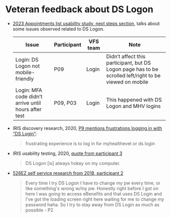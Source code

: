 # Veteran feedback about DS Logon


- [2023 Appointments list usability study, next steps section](https://github.com/department-of-veterans-affairs/va.gov-team/blob/master/products/health-care/appointments/va-online-scheduling/research/2023-02-appt-list-usability-screenreader/research-findings.md#next-steps), talks about some issues observed related to DS Logon.

  | Issue                                                | Participant | VFS team | Note                                                         |
  |------------------------------------------------------|-------------|----------|--------------------------------------------------------------|
  | Login: DS Logon not mobile-friendly                  | P09         | Login    | Didn’t affect this participant, but DS Logon page has to be scrolled left/right to be viewed on mobile |
  | Login: MFA code didn’t arrive until hours after test | P09, P03    | Login    | This happened with DS Logon and MHV logins                   |

- IRIS discovery research, 2020, [P9 mentions frustrations logging in with “DS Login”](https://github.com/department-of-veterans-affairs/va.gov-team/blob/master/products/iris/research/discovery-interviews/Interview%209.md):
  >frustrating experience is to log in for myhealthevet or ds login

- IRIS usability testing, 2020, [quote from  participant 3](https://github.com/department-of-veterans-affairs/va.gov-team/blob/master/products/iris/research/usability-testing/transcripts/Participant%203.md)
  >DS Logon [is] always hokey on my computer.

- [526EZ self service research from 2018, participant 2](https://github.com/department-of-veterans-affairs/va.gov-team/blob/1cbd02337d56122518afe568e12674076673fe96/products/disability/526ez/research/archive/jan-2018/notes/20180118-mark-p2.md)
  >Every time I try DS Logon I have to change my pw every time, or like something's wrong w/my pw. Honestly right before I got on here I was going to access eBenefits and that uses DS Login and I've got the loading screen right here waiting for me to change my password haha. So I try to stay away from DS Login as much as possible - P2

